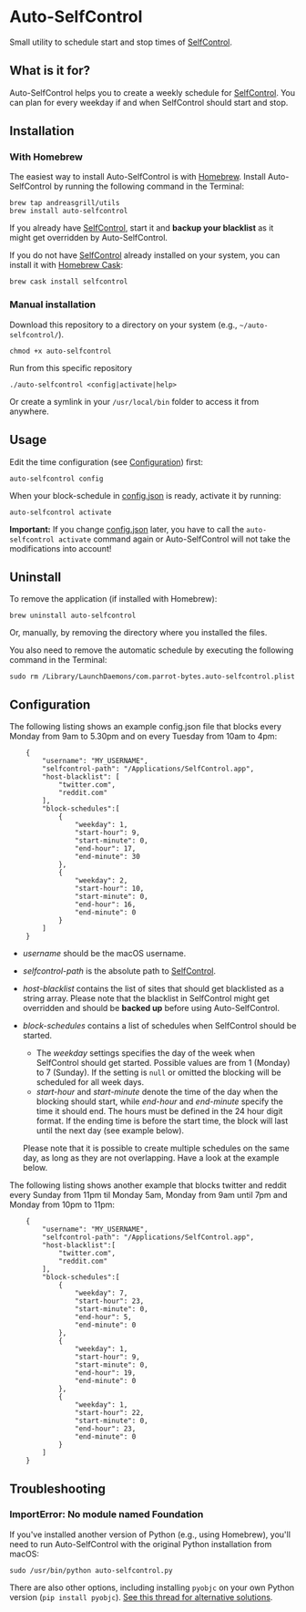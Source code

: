 # Auto-SelfControl

Small utility to schedule start and stop times of [SelfControl](http://selfcontrolapp.com).

## What is it for?
Auto-SelfControl helps you to create a weekly schedule for [SelfControl](http://selfcontrolapp.com).
You can plan for every weekday if and when SelfControl should start and stop.


## Installation

### With Homebrew

The easiest way to install Auto-SelfControl is with [Homebrew](https://brew.sh/). Install Auto-SelfControl by running the following command in the Terminal:

    brew tap andreasgrill/utils
    brew install auto-selfcontrol

If you already have [SelfControl](http://selfcontrolapp.com), start it and **backup your blacklist** as it might get overridden by Auto-SelfControl. 

If you do not have [SelfControl](http://selfcontrolapp.com) already installed on your system, you can install it with [Homebrew Cask](https://caskroom.github.io/):

    brew cask install selfcontrol

### Manual installation

Download this repository to a directory on your system (e.g., `~/auto-selfcontrol/`).

    chmod +x auto-selfcontrol

Run from this specific repository

    ./auto-selfcontrol <config|activate|help>

Or create a symlink in your `/usr/local/bin` folder to access it from anywhere.

## Usage

Edit the time configuration (see [Configuration](#configuration)) first:

    auto-selfcontrol config

When your block-schedule in [config.json](config.json) is ready, activate it by running:

    auto-selfcontrol activate

__Important:__ If you change [config.json](config.json) later, you have to call the `auto-selfcontrol activate` command again or Auto-SelfControl will not take the modifications into account!


## Uninstall

To remove the application (if installed with Homebrew):

    brew uninstall auto-selfcontrol

Or, manually, by removing the directory where you installed the files.

You also need to remove the automatic schedule by executing the following command in the Terminal:

    sudo rm /Library/LaunchDaemons/com.parrot-bytes.auto-selfcontrol.plist

## Configuration
The following listing shows an example config.json file that blocks every Monday from 9am to 5.30pm and on every Tuesday from 10am to 4pm:
```
    {
        "username": "MY_USERNAME",
        "selfcontrol-path": "/Applications/SelfControl.app",
        "host-blacklist": [
            "twitter.com",
            "reddit.com"
        ],
        "block-schedules":[
            {
                "weekday": 1,
                "start-hour": 9,
                "start-minute": 0,
                "end-hour": 17,
                "end-minute": 30
            },
            {
                "weekday": 2,
                "start-hour": 10,
                "start-minute": 0,
                "end-hour": 16,
                "end-minute": 0
            }
        ]
    }
```
- _username_ should be the macOS username.
- _selfcontrol-path_ is the absolute path to [SelfControl](http://selfcontrolapp.com).
- _host-blacklist_ contains the list of sites that should get blacklisted as a string array. Please note that the blacklist in SelfControl might get overridden and should be __backed up__ before using Auto-SelfControl.
- _block-schedules_ contains a list of schedules when SelfControl should be started.
    * The _weekday_ settings specifies the day of the week when SelfControl should get started. Possible values are from 1 (Monday) to 7 (Sunday). If the setting is `null` or omitted the blocking will be scheduled for all week days.
    * _start-hour_ and _start-minute_ denote the time of the day when the blocking should start, while _end-hour_ and _end-minute_ specify the time it should end. The hours must be defined in the 24 hour digit format. If the ending time is before the start time, the block will last until the next day (see example below).

    Please note that it is possible to create multiple schedules on the same day, as long as they are not overlapping. Have a look at the example below.

The following listing shows another example that blocks twitter and reddit every Sunday from 11pm til Monday 5am, Monday from 9am until 7pm and Monday from 10pm to 11pm:
```
    {
        "username": "MY_USERNAME",
        "selfcontrol-path": "/Applications/SelfControl.app",
        "host-blacklist":[
            "twitter.com",
            "reddit.com"
        ],
        "block-schedules":[
            {
                "weekday": 7,
                "start-hour": 23,
                "start-minute": 0,
                "end-hour": 5,
                "end-minute": 0
            },
            {
                "weekday": 1,
                "start-hour": 9,
                "start-minute": 0,
                "end-hour": 19,
                "end-minute": 0
            },
            {
                "weekday": 1,
                "start-hour": 22,
                "start-minute": 0,
                "end-hour": 23,
                "end-minute": 0
            }
        ]
    }
```

## Troubleshooting

### ImportError: No module named Foundation

If you've installed another version of Python (e.g., using Homebrew), you'll need to run Auto-SelfControl with the original Python installation from macOS:

    sudo /usr/bin/python auto-selfcontrol.py

There are also other options, including installing `pyobjc` on your own Python version (`pip install pyobjc`). [See this thread for alternative solutions](https://stackoverflow.com/questions/1614648/importerror-no-module-named-foundation#1616361).
